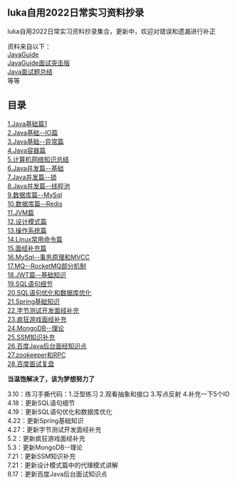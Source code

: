 ## luka自用2022日常实习资料抄录

luka自用2022日常实习资料抄录集合，更新中，欢迎对错误和遗漏进行补正

资料来自以下：   
 [JavaGuide](https://javaguide.cn/)  
 [JavaGuide面试突击版](https://snailclimb.gitee.io/javaguide-interview/#/)   
 [Java面试题总结](https://juejin.cn/post/6844904125755293710)   
等等

## 目录

 [1.Java基础篇1](https://github.com/lukaliou123/lukaliou123.github.io/issues/3)  
 [2.Java基础--IO篇 ](https://github.com/lukaliou123/lukaliou123.github.io/issues/4)  
 [3.Java基础--异常篇](https://github.com/lukaliou123/lukaliou123.github.io/issues/5)  
 [4.Java容器篇](https://github.com/lukaliou123/lukaliou123.github.io/issues/1)  
 [5.计算机网络知识总结](https://github.com/lukaliou123/lukaliou123.github.io/issues/2)  
 [6.Java并发篇--基础](https://github.com/lukaliou123/lukaliou123.github.io/issues/6)  
 [7.Java并发篇--锁](https://github.com/lukaliou123/lukaliou123.github.io/issues/7)  
 [8.Java并发篇--线程池](https://github.com/lukaliou123/lukaliou123.github.io/issues/8)  
 [9.数据库篇--MySql](https://github.com/lukaliou123/lukaliou123.github.io/issues/9)   
 [10.数据库篇--Redis](https://github.com/lukaliou123/lukaliou123.github.io/issues/10)  
 [11.JVM篇](https://github.com/lukaliou123/lukaliou123.github.io/issues/11)  
 [12.设计模式篇](https://github.com/lukaliou123/lukaliou123.github.io/issues/12)  
 [13.操作系统篇](https://github.com/lukaliou123/lukaliou123.github.io/issues/13)  
 [14.Linux常用命令篇](https://github.com/lukaliou123/lukaliou123.github.io/issues/14)  
 [15.面经补充篇](https://github.com/lukaliou123/lukaliou123.github.io/issues/15)  
 [16.MySql--事务原理和MVCC](https://github.com/lukaliou123/lukaliou123.github.io/issues/16)  
 [17.MQ--RocketMQ部分机制 ](https://github.com/lukaliou123/lukaliou123.github.io/issues/17)  
 [18.JWT篇--基础知识 ](https://github.com/lukaliou123/lukaliou123.github.io/issues/18)  
 [19.SQL语句细节 ](https://github.com/lukaliou123/lukaliou123.github.io/issues/19)  
 [20.SQL语句优化和数据库优化 ](https://github.com/lukaliou123/lukaliou123.github.io/issues/20)  
 [21.Spring基础知识 ](https://github.com/lukaliou123/lukaliou123.github.io/issues/21)  
 [22.字节测试开发面经补充 ](https://github.com/lukaliou123/lukaliou123.github.io/issues/22)  
 [23.疯狂游戏面经补充 ](https://github.com/lukaliou123/lukaliou123.github.io/issues/23)  
 [24.MongoDB--理论 ](https://github.com/lukaliou123/lukaliou123.github.io/issues/24)  
 [25.SSM知识补充 ](https://github.com/lukaliou123/lukaliou123.github.io/issues/25)  
 [26.百度Java后台面经知识点 ](https://github.com/lukaliou123/lukaliou123.github.io/issues/26)  
 [27.zookeeper和RPC ](https://github.com/lukaliou123/lukaliou123.github.io/issues/27)  
 [28.百度面试复盘 ](https://github.com/lukaliou123/lukaliou123.github.io/issues/28)
 
**当温饱解决了，该为梦想努力了**

3.10：练习手撕代码：1.泛型练习 2.观看抽象和接口 3.写点反射 4.补充一下5个IO  
4.18：更新SQL语句细节  
4.19：更新SQL语句优化和数据库优化  
4.22：更新Spring基础知识  
4.27：更新字节测试开发面经补充  
5.2：更新疯狂游戏面经补充  
5.3：更新MongoDB--理论  
7.21：更新SSM知识补充  
7.21：更新设计模式篇中的代理模式讲解  
8.17：更新百度Java后台面试知识点
